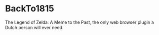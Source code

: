# BackTo1815
The Legend of Zelda: A Meme to the Past, the only web browser plugin a Dutch person will ever need.
